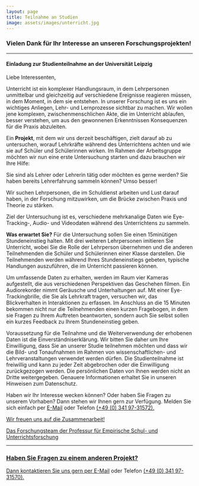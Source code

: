 ```yaml
---
layout: page
title: Teilnahme an Studien
image: assets/images/unterricht.jpg
---
```


### Vielen Dank für Ihr Interesse an unseren Forschungsprojekten!

***

#### Einladung zur Studienteilnahme an der Universität Leipzig


Liebe Interessenten,


Unterricht ist ein komplexer Handlungsraum, in dem Lehrpersonen unmittelbar und gleichzeitig auf verschiedene Ereignisse reagieren müssen, in dem Moment, in dem sie entstehen. In unserer Forschung ist es uns ein wichtiges Anliegen, Lehr- und Lernprozesse sichtbar zu machen. Wir wollen jene komplexen, zwischenmenschlichen Akte, die im Unterricht ablaufen, besser verstehen, um aus den gewonnenen Erkenntnissen Konsequenzen für die Praxis abzuleiten.

Ein **Projekt**, mit dem wir uns derzeit beschäftigen, zielt darauf ab zu untersuchen, worauf Lehrkräfte während des Unterrichtens achten und wie sie auf Schüler und Schülerinnen wirken. Im Rahmen der Arbeitsgruppe möchten wir nun
eine erste Untersuchung starten und dazu brauchen wir Ihre Hilfe:

Sie sind als Lehrer oder Lehrerin tätig oder möchten es gerne werden?
Sie haben bereits Lehrerfahrung sammeln können? Umso besser!

Wir suchen Lehrpersonen, die im Schuldienst arbeiten und Lust darauf haben, in der Forschung mitzuwirken, um die Brücke zwischen Praxis und Theorie zu stärken.

Ziel der Untersuchung ist es, verschiedene mehrkanalige Daten wie Eye-Tracking-, Audio- und Videodaten während des Unterrichtens zu sammeln.

**Was erwartet Sie?** Für die Untersuchung sollen Sie einen 15minütigen Stundeneinstieg halten. Mit drei weiteren Lehrpersonen imitieren Sie Unterricht, wobei Sie die Rolle der Lehrperson übernehmen und die anderen Teilnehmenden die Schüler und Schülerinnen einer Klasse darstellen. Die Teilnehmenden werden während Ihres Stundeneinstiegs gebeten, typische Handlungen auszuführen, die im Unterricht passieren können.

Um umfassende Daten zu erhalten, werden im Raum vier Kameras aufgestellt, die aus verschiedenen Perspektiven das Geschehen filmen. Ein Audiorekorder nimmt Geräusche und Unterhaltungen auf. Mit einer Eye-Trackingbrille, die Sie als Lehrkraft tragen, versuchen wir, das Blickverhalten in Interaktionen zu erfassen. Im Anschluss an die 15 Minuten bekommen nicht nur die Teilnehmenden einen kurzen Fragebogen, in dem sie Fragen zu Ihrem Auftreten beantworten, sondern auch Sie selbst sollen ein kurzes Feedback zu Ihrem Stundeneinstieg geben.

Voraussetzung für die Teilnahme und die Weiterverwendung der erhobenen Daten ist die Einverständniserklärung. Wir bitten Sie daher um Ihre Einwilligung, dass Sie an unserer Studie teilnehmen möchten und dass wir die Bild- und Tonaufnahmen im Rahmen von wissenschaftlichen- und Lehrveranstaltungen verwendet werden dürfen. Die Studienteilnahme ist freiwillig und kann zu jeder Zeit abgebrochen oder die Einwilligung zurückgezogen werden. Die persönlichen Daten von Ihnen werden nicht an Dritte weitergegeben. Genauere Informationen erhaltet Sie in unseren Hinweisen zum Datenschutz.

Haben wir Ihr Interesse wecken können? Oder haben Sie Fragen zu unserem Vorhaben?
Dann stehen wir Ihnen gern zur Verfügung. Melden Sie sich einfach per <a href="mailto:empforschung@uni-leipzig.de">E-Mail</a> oder Telefon <a href="tel:+4903419731570">(+49 (0) 341 97-31572).

Wir freuen uns auf die Zusammenarbeit!

Das Forschungsteam der Professur für Empirische Schul- und Unterrichtsforschung

***

### Haben Sie Fragen zu einem anderen Projekt? 
Dann kontaktieren Sie uns gern per <a href="mailto:empschul_hiwi@uni-leipzig.de">E-Mail</a> oder Telefon <a href="tel:+4903419731570">(+49 (0) 341 97-31570).




